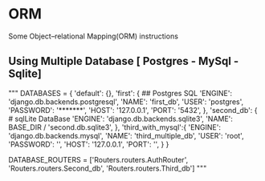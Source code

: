# ORM
Some Object–relational Mapping(ORM) instructions 


## Using Multiple Database [ Postgres - MySql - Sqlite]

"""
DATABASES = {
    'default': {},
    'first': { ## Postgres SQL
        'ENGINE': 'django.db.backends.postgresql',
        'NAME': 'first_db',
        'USER': 'postgres',
        'PASSWORD': '*******',
        'HOST': '127.0.0.1',
        'PORT': '5432',
    },
    'second_db': { # sqlLite DataBase
        'ENGINE': 'django.db.backends.sqlite3',
        'NAME': BASE_DIR / 'second.db.sqlite3',
    },
    'third_with_mysql':{
        'ENGINE': 'django.db.backends.mysql',
        'NAME': 'third_multiple_db',
        'USER': 'root',
        'PASSWORD': '',
        'HOST': '127.0.0.1',
        'PORT': '',
    }
}

DATABASE_ROUTERS = ['Routers.routers.AuthRouter', 'Routers.routers.Second_db', 'Routers.routers.Third_db']
"""
